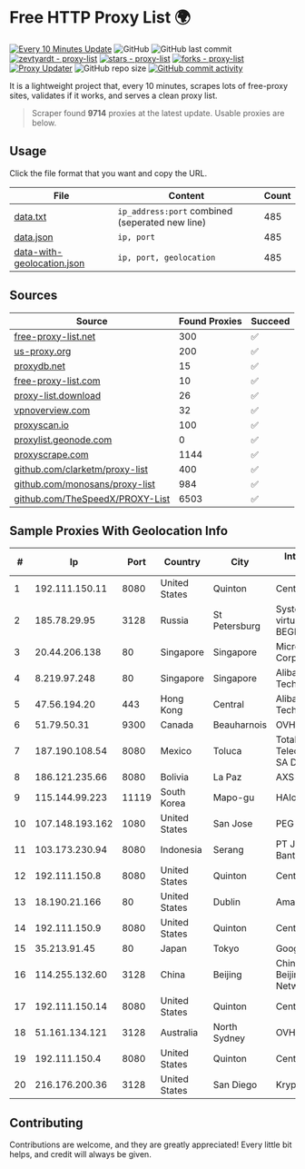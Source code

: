 
# Free HTTP Proxy List 🌍

[![Every 10 Minutes Update](https://github.com/mertguvencli/http-proxy-list/actions/workflows/main.yml/badge.svg?branch=main)](https://github.com/mertguvencli/http-proxy-list/actions/workflows/main.yml)
![GitHub](https://img.shields.io/github/license/mertguvencli/http-proxy-list)
![GitHub last commit](https://img.shields.io/github/last-commit/mertguvencli/http-proxy-list)
[![zevtyardt - proxy-list](https://img.shields.io/static/v1?label=zevtyardt&message=proxy-list&color=blue&logo=github)](https://github.com/zevtyardt/proxy-list "Go to GitHub repo")
[![stars - proxy-list](https://img.shields.io/github/stars/zevtyardt/proxy-list?style=social)](https://github.com/zevtyardt/proxy-list)
[![forks - proxy-list](https://img.shields.io/github/forks/zevtyardt/proxy-list?style=social)](https://github.com/zevtyardt/proxy-list)
[![Proxy Updater](https://github.com/zevtyardt/proxy-list/workflows/Proxy%20Updater/badge.svg)](https://github.com/zevtyardt/proxy-list/actions?query=workflow:"Proxy+Updater")
![GitHub repo size](https://img.shields.io/github/repo-size/zevtyardt/proxy-list)
[![GitHub commit activity](https://img.shields.io/github/commit-activity/m/zevtyardt/proxy-list?logo=commits)](https://github.com/zevtyardt/proxy-list/commits/main)

It is a lightweight project that, every 10 minutes, scrapes lots of free-proxy sites, validates if it works, and serves a clean proxy list.

> Scraper found **9714** proxies at the latest update. Usable proxies are below.

## Usage

Click the file format that you want and copy the URL.

|File|Content|Count|
|----|-------|-----|
|[data.txt](https://raw.githubusercontent.com/mertguvencli/http-proxy-list/main/proxy-list/data.txt)|`ip_address:port` combined (seperated new line)|485|
|[data.json](https://raw.githubusercontent.com/mertguvencli/http-proxy-list/main/proxy-list/data.json)|`ip, port`|485|
|[data-with-geolocation.json](https://raw.githubusercontent.com/mertguvencli/http-proxy-list/main/proxy-list/data-with-geolocation.json)|`ip, port, geolocation`|485|

## Sources

|Source|Found Proxies|Succeed|
|------|-------------|-------|
|[free-proxy-list.net](https://free-proxy-list.net)|300|✅|
|[us-proxy.org](https://www.us-proxy.org)|200|✅|
|[proxydb.net](http://proxydb.net)|15|✅|
|[free-proxy-list.com](https://free-proxy-list.com/?page=&port=&type%5B%5D=http&type%5B%5D=https&up_time=0&search=Search)|10|✅|
|[proxy-list.download](https://www.proxy-list.download/HTTP)|26|✅|
|[vpnoverview.com](https://vpnoverview.com/privacy/anonymous-browsing/free-proxy-servers)|32|✅|
|[proxyscan.io](https://www.proxyscan.io)|100|✅|
|[proxylist.geonode.com](https://proxylist.geonode.com/api/proxy-list?limit=300&page=1&sort_by=lastChecked&sort_type=desc&protocols=http,https)|0|✅|
|[proxyscrape.com](https://api.proxyscrape.com/v2/?request=displayproxies&protocol=http&timeout=10000&country=all&ssl=all&anonymity=all)|1144|✅|
|[github.com/clarketm/proxy-list](https://raw.githubusercontent.com/clarketm/proxy-list/master/proxy-list-raw.txt)|400|✅|
|[github.com/monosans/proxy-list](https://raw.githubusercontent.com/monosans/proxy-list/main/proxies/http.txt)|984|✅|
|[github.com/TheSpeedX/PROXY-List](https://raw.githubusercontent.com/TheSpeedX/PROXY-List/master/http.txt)|6503|✅|


## Sample Proxies With Geolocation Info

|#|Ip|Port|Country|City|Internet Service Provider|
|-|--|----|-------|----|-------------------------|
|1|192.111.150.11|8080|United States|Quinton|Centrilogic|
|2|185.78.29.95|3128|Russia|St Petersburg|System servers virtual hosting BEGET.RU|
|3|20.44.206.138|80|Singapore|Singapore|Microsoft Corporation|
|4|8.219.97.248|80|Singapore|Singapore|Alibaba (US) Technology Co., Ltd.|
|5|47.56.194.20|443|Hong Kong|Central|Alibaba (US) Technology Co., Ltd.|
|6|51.79.50.31|9300|Canada|Beauharnois|OVH SAS|
|7|187.190.108.54|8080|Mexico|Toluca|Total Play Telecomunicaciones SA De CV|
|8|186.121.235.66|8080|Bolivia|La Paz|AXS Bolivia S. A.|
|9|115.144.99.223|11119|South Korea|Mapo-gu|HAIonNet|
|10|107.148.193.162|1080|United States|San Jose|PEG TECH INC|
|11|103.173.230.94|8080|Indonesia|Serang|PT Jaringan Internet Banten|
|12|192.111.150.8|8080|United States|Quinton|Centrilogic|
|13|18.190.21.166|80|United States|Dublin|Amazon.com, Inc.|
|14|192.111.150.9|8080|United States|Quinton|Centrilogic|
|15|35.213.91.45|80|Japan|Tokyo|Google LLC|
|16|114.255.132.60|3128|China|Beijing|China Unicom Beijing Province Network|
|17|192.111.150.14|8080|United States|Quinton|Centrilogic|
|18|51.161.134.121|3128|Australia|North Sydney|OVH Hosting|
|19|192.111.150.4|8080|United States|Quinton|Centrilogic|
|20|216.176.200.36|3128|United States|San Diego|Krypt Technologies|



## Contributing

Contributions are welcome, and they are greatly appreciated! Every
little bit helps, and credit will always be given.


